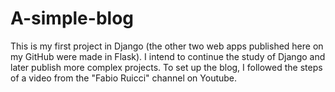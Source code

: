 # A-simple-blog
This is my first project in Django (the other two web apps published here on my GitHub were made in Flask).
I intend to continue the study of Django and later publish more complex projects.
To set up the blog, I followed the steps of a video from the "Fabio Ruicci" channel on Youtube.
